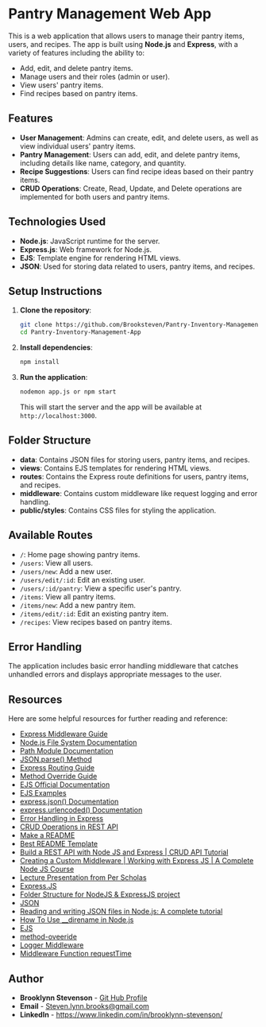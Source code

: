 # Pantry Management Web App

This is a web application that allows users to manage their pantry items, users, and recipes. The app is built using **Node.js** and **Express**, with a variety of features including the ability to:

- Add, edit, and delete pantry items.
- Manage users and their roles (admin or user).
- View users' pantry items.
- Find recipes based on pantry items.

## Features

- **User Management**: Admins can create, edit, and delete users, as well as view individual users' pantry items.
- **Pantry Management**: Users can add, edit, and delete pantry items, including details like name, category, and quantity.
- **Recipe Suggestions**: Users can find recipe ideas based on their pantry items.
- **CRUD Operations**: Create, Read, Update, and Delete operations are implemented for both users and pantry items.

## Technologies Used

- **Node.js**: JavaScript runtime for the server.
- **Express.js**: Web framework for Node.js.
- **EJS**: Template engine for rendering HTML views.
- **JSON**: Used for storing data related to users, pantry items, and recipes.

## Setup Instructions

1. **Clone the repository**:
    ```bash
    git clone https://github.com/Brooksteven/Pantry-Inventory-Management-App
    cd Pantry-Inventory-Management-App
    ```

2. **Install dependencies**:
    ```bash
    npm install
    ```

3. **Run the application**:
    ```bash
    nodemon app.js or npm start
    ```
    This will start the server and the app will be available at `http://localhost:3000`.

## Folder Structure

- **data**: Contains JSON files for storing users, pantry items, and recipes.
- **views**: Contains EJS templates for rendering HTML views.
- **routes**: Contains the Express route definitions for users, pantry items, and recipes.
- **middleware**: Contains custom middleware like request logging and error handling.
- **public/styles**: Contains CSS files for styling the application.

## Available Routes

- `/`: Home page showing pantry items.
- `/users`: View all users.
- `/users/new`: Add a new user.
- `/users/edit/:id`: Edit an existing user.
- `/users/:id/pantry`: View a specific user's pantry.
- `/items`: View all pantry items.
- `/items/new`: Add a new pantry item.
- `/items/edit/:id`: Edit an existing pantry item.
- `/recipes`: View recipes based on pantry items.

## Error Handling

The application includes basic error handling middleware that catches unhandled errors and displays appropriate messages to the user.

## Resources

Here are some helpful resources for further reading and reference:

- [Express Middleware Guide](https://expressjs.com/en/guide/using-middleware.html)
- [Node.js File System Documentation](https://nodejs.org/dist/latest-v16.x/docs/api/fs.html)
- [Path Module Documentation](https://nodejs.org/dist/latest-v16.x/docs/api/path.html)
- [JSON.parse() Method](https://developer.mozilla.org/en-US/docs/Web/JavaScript/Reference/Global_Objects/JSON/parse)
- [Express Routing Guide](https://expressjs.com/en/guide/routing.html)
- [Method Override Guide](https://www.npmjs.com/package/method-override)
- [EJS Official Documentation](https://ejs.co/)
- [EJS Examples](https://www.npmjs.com/package/ejs)
- [express.json() Documentation](https://expressjs.com/en/api.html#express.json)
- [express.urlencoded() Documentation](https://expressjs.com/en/api.html#express.urlencoded)
- [Error Handling in Express](https://expressjs.com/en/guide/error-handling.html)
- [CRUD Operations in REST API](https://www.restapitutorial.com/)
- [Make a README](https://www.makeareadme.com/)
- [Best README Template](https://github.com/othneildrew/Best-README-Template/blob/main/README.md)
- [Build a REST API with Node JS and Express | CRUD API Tutorial](https://www.youtube.com/watch?v=l8WPWK9mS5M)
- [Creating a Custom Middleware | Working with Express JS | A Complete Node JS Course](https://www.youtube.com/watch?v=pGHcd62rCXk)
- [Lecture Presentation from Per Scholas]()
- [Express.JS](https://expressjs.com/en/guide/routing.html)
- [Folder Structure for NodeJS & ExpressJS project](https://dev.to/mr_ali3n/folder-structure-for-nodejs-expressjs-project-435l)
- [JSON](https://developer.mozilla.org/en-US/docs/Web/JavaScript/Reference/Global_Objects/JSON)
- [Reading and writing JSON files in Node.js: A complete tutorial](https://blog.logrocket.com/reading-writing-json-files-node-js-complete-tutorial/)
- [How To Use __direname in Node.js](https://www.digitalocean.com/community/tutorials/nodejs-how-to-use__dirname)
- [EJS](https://ejs.co/)
- [method-oveeride](https://expressjs.com/en/resources/middleware/method-override.html)
- [Logger Middleware](https://retrodevs.medium.com/express-js-logger-middleware-a-quick-and-easy-guide-6b79a14ea164)
- [Middleware Function requestTime](https://expressjs.com/en/guide/writing-middleware.html)


## Author

* **Brooklynn Stevenson** - [Git Hub Profile](https://github.com/Brooksteven)
* **Email** - Steven.lynn.brooks@gmail.com
* **LinkedIn** - https://www.linkedin.com/in/brooklynn-stevenson/